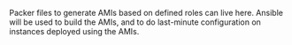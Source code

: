 Packer files to generate AMIs based on defined roles can live here.  Ansible will be used to build the AMIs, and to do last-minute configuration on instances deployed using the AMIs.